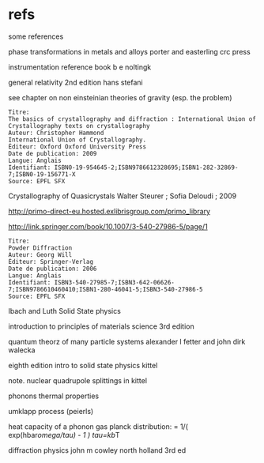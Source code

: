 # refs
some references


phase transformations in metals and alloys
porter and easterling
crc press

instrumentation reference book
b e noltingk

general relativity
2nd edition
hans stefani

see chapter on non einsteinian theories of gravity 
(esp. the problem)


    Titre:
    The basics of crystallography and diffraction : International Union of Crystallography texts on crystallography
    Auteur: Christopher Hammond
    International Union of Crystallography.
    Éditeur: Oxford Oxford University Press
    Date de publication: 2009
    Langue: Anglais
    Identifiant: ISBN0-19-954645-2;ISBN9786612328695;ISBN1-282-32869-7;ISBN0-19-156771-X
    Source: EPFL SFX 
	
Crystallography of Quasicrystals
Walter Steurer ; Sofia Deloudi ; 2009


http://primo-direct-eu.hosted.exlibrisgroup.com/primo_library


http://link.springer.com/book/10.1007/3-540-27986-5/page/1

    Titre:
    Powder Diffraction
    Auteur: Georg Will
    Éditeur: Springer-Verlag
    Date de publication: 2006
    Langue: Anglais
    Identifiant: ISBN3-540-27985-7;ISBN3-642-06626-7;ISBN9786610460410;ISBN1-280-46041-5;ISBN3-540-27986-5
    Source: EPFL SFX 


Ibach and Luth
Solid State physics

introduction to principles of materials science
3rd edition

quantum theorz of many particle systems
alexander l fetter
and
john dirk walecka


eighth edition
intro to solid state physics
kittel

note. nuclear quadrupole splittings in kittel

phonons thermal properties

umklapp process (peierls)

heat capacity of a phonon gas
planck distribution:
<n> = 1/( exp(hbar*omega/tau) - 1 )
tau=kb*T


diffraction physics
john m cowley
north holland
3rd ed


